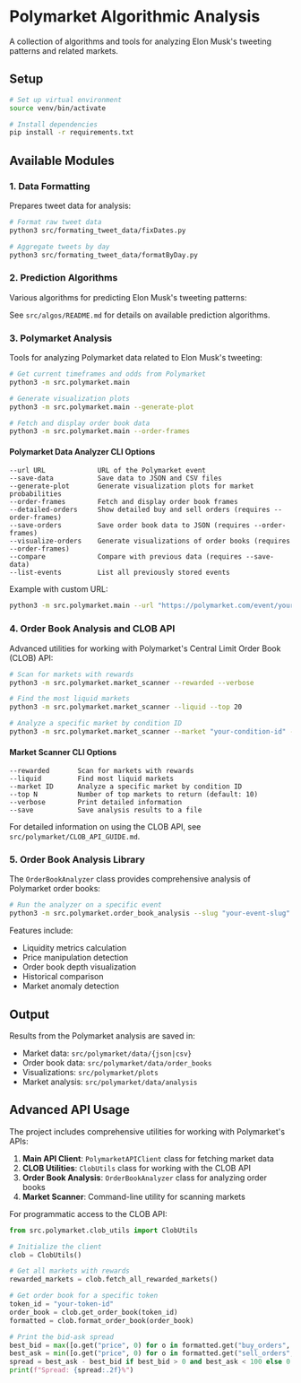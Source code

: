 # Polymarket Algorithmic Analysis

A collection of algorithms and tools for analyzing Elon Musk's tweeting patterns and related markets.

## Setup

```bash
# Set up virtual environment
source venv/bin/activate

# Install dependencies
pip install -r requirements.txt
```

## Available Modules

### 1. Data Formatting

Prepares tweet data for analysis:

```bash
# Format raw tweet data
python3 src/formating_tweet_data/fixDates.py

# Aggregate tweets by day
python3 src/formating_tweet_data/formatByDay.py
```

### 2. Prediction Algorithms

Various algorithms for predicting Elon Musk's tweeting patterns:

See `src/algos/README.md` for details on available prediction algorithms.

### 3. Polymarket Analysis

Tools for analyzing Polymarket data related to Elon Musk's tweeting:

```bash
# Get current timeframes and odds from Polymarket
python3 -m src.polymarket.main

# Generate visualization plots
python3 -m src.polymarket.main --generate-plot

# Fetch and display order book data
python3 -m src.polymarket.main --order-frames
```

#### Polymarket Data Analyzer CLI Options

```
--url URL             URL of the Polymarket event
--save-data           Save data to JSON and CSV files
--generate-plot       Generate visualization plots for market probabilities
--order-frames        Fetch and display order book frames
--detailed-orders     Show detailed buy and sell orders (requires --order-frames)
--save-orders         Save order book data to JSON (requires --order-frames)
--visualize-orders    Generate visualizations of order books (requires --order-frames)
--compare             Compare with previous data (requires --save-data)
--list-events         List all previously stored events
```

Example with custom URL:

```bash
python3 -m src.polymarket.main --url "https://polymarket.com/event/your-event-slug" --generate-plot
```

### 4. Order Book Analysis and CLOB API

Advanced utilities for working with Polymarket's Central Limit Order Book (CLOB) API:

```bash
# Scan for markets with rewards
python3 -m src.polymarket.market_scanner --rewarded --verbose

# Find the most liquid markets
python3 -m src.polymarket.market_scanner --liquid --top 20

# Analyze a specific market by condition ID
python3 -m src.polymarket.market_scanner --market "your-condition-id" --save
```

#### Market Scanner CLI Options

```
--rewarded       Scan for markets with rewards
--liquid         Find most liquid markets
--market ID      Analyze a specific market by condition ID
--top N          Number of top markets to return (default: 10)
--verbose        Print detailed information
--save           Save analysis results to a file
```

For detailed information on using the CLOB API, see `src/polymarket/CLOB_API_GUIDE.md`.

### 5. Order Book Analysis Library

The `OrderBookAnalyzer` class provides comprehensive analysis of Polymarket order books:

```bash
# Run the analyzer on a specific event
python3 -m src.polymarket.order_book_analysis --slug "your-event-slug" --visualize
```

Features include:

- Liquidity metrics calculation
- Price manipulation detection
- Order book depth visualization
- Historical comparison
- Market anomaly detection

## Output

Results from the Polymarket analysis are saved in:

- Market data: `src/polymarket/data/{json|csv}`
- Order book data: `src/polymarket/data/order_books`
- Visualizations: `src/polymarket/plots`
- Market analysis: `src/polymarket/data/analysis`

## Advanced API Usage

The project includes comprehensive utilities for working with Polymarket's APIs:

1. **Main API Client**: `PolymarketAPIClient` class for fetching market data
2. **CLOB Utilities**: `ClobUtils` class for working with the CLOB API
3. **Order Book Analysis**: `OrderBookAnalyzer` class for analyzing order books
4. **Market Scanner**: Command-line utility for scanning markets

For programmatic access to the CLOB API:

```python
from src.polymarket.clob_utils import ClobUtils

# Initialize the client
clob = ClobUtils()

# Get all markets with rewards
rewarded_markets = clob.fetch_all_rewarded_markets()

# Get order book for a specific token
token_id = "your-token-id"
order_book = clob.get_order_book(token_id)
formatted = clob.format_order_book(order_book)

# Print the bid-ask spread
best_bid = max([o.get("price", 0) for o in formatted.get("buy_orders", [])]) if formatted.get("buy_orders") else 0
best_ask = min([o.get("price", 0) for o in formatted.get("sell_orders", [])]) if formatted.get("sell_orders") else 100
spread = best_ask - best_bid if best_bid > 0 and best_ask < 100 else 0
print(f"Spread: {spread:.2f}%")
```
